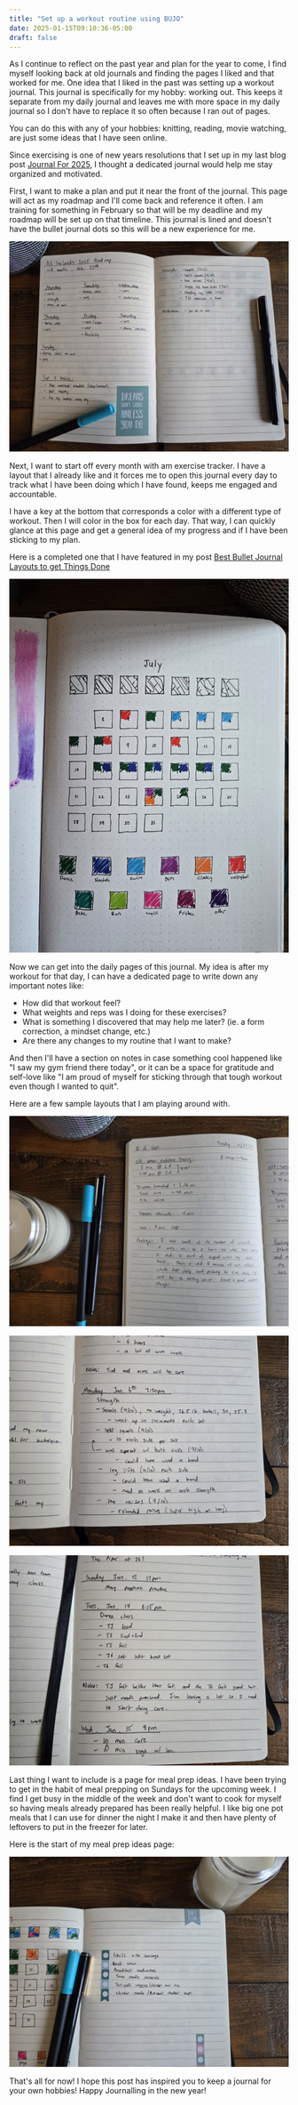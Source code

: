 ```yaml
---
title: "Set up a workout routine using BUJO"
date: 2025-01-15T09:10:36-05:00
draft: false
---
```



As I continue to reflect on the past year and plan for the year to come, I find myself looking back at old journals and finding the pages I liked and that worked for me. One idea that I liked in the past was setting up a workout journal. This journal is specifically for my hobby: working out. This keeps it separate from my daily journal and leaves me with more space in my daily journal so I don't have to replace it so often because I ran out of pages. 

You can do this with any of your hobbies: knitting, reading, movie watching, are just some ideas that I have seen online. 

Since exercising is one of new years resolutions that I set up in my last blog post [Journal For 2025](https://blog-posts-dhm.pages.dev/posts/journal_for_2025/), I thought a dedicated journal would help me stay organized and motivated.

First, I want to make a plan and put it near the front of the journal. This page will act as my roadmap and I'll come back and reference it often. I am training for something in February so that will be my deadline and my roadmap will be set up on that timeline. This journal is lined and doesn't have the bullet journal dots so this will be a new experience for me. 

![Workout Roadmap](./roadmap.jpg)

Next, I want to start off every month with am exercise tracker. I have a layout that I already like and it forces me to open this journal every day to track what I have been doing which I have found, keeps me engaged and accountable. 

I have a key at the bottom that corresponds a color with a different type of workout. Then I will color in the box for each day. That way, I can quickly glance at this page and get a general idea of my progress and if I have been sticking to my plan. 

Here is a completed one that I have featured in my post [Best Bullet Journal Layouts to get Things Done](https://blog-posts-dhm.pages.dev/posts/best_bullet_layouts/)

![Themed Tracker](./exercise_tracker.jpg)


Now we can get into the daily pages of this journal. My idea is after my workout for that day, I can have a dedicated page to write down any important notes like:
- How did that workout feel?
- What weights and reps was I doing for these exercises? 
- What is something I discovered that may help me later? (ie. a form correction, a mindset change, etc.)
- Are there any changes to my routine that I want to make? 

And then I'll have a section on notes in case something cool happened like "I saw my gym friend there today", or it can be a space for gratitude and self-love like "I am proud of myself for sticking through that tough workout even though I wanted to quit". 

Here are a few sample layouts that I am playing around with. 

![Daily page 1](./daily1.jpg)


![Daily page 2](./daily2.jpg)


![Daily page 3](./daily3.jpg)


Last thing I want to include is a page for meal prep ideas. I have been trying to get in the habit of meal prepping on Sundays for the upcoming week. I find I get busy in the middle of the week and don't want to cook for myself so having meals already prepared has been really helpful. I like big one pot meals that I can use for dinner the night I make it and then have plenty of leftovers to put in the freezer for later. 

Here is the start of my meal prep ideas page: 

![Meal Prep Page](./meal_prep.jpg)

That's all for now! I hope this post has inspired you to keep a journal for your own hobbies! Happy Journalling in the new year! 